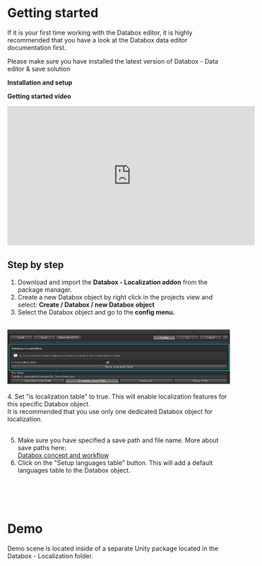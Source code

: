 Getting started
===============

If it is your first time working with the Databox editor, 
it is highly recommended that you have a look at the Databox data editor documentation first.<br>

<div class="alert alert-warning">
Please make sure you have installed the latest version of Databox - Data editor & save solution
</div>


**Installation and setup**

**Getting started video**
<iframe width="560" height="315" src="https://www.youtube.com/embed/vMbT8kTAAEI" frameborder="0" allow="accelerometer; autoplay; clipboard-write; encrypted-media; gyroscope; picture-in-picture" allowfullscreen></iframe>

Step by step
------------
1. Download and import the <strong>Databox - Localization addon</strong> from the package manager. 
2. Create a new Databox object by right click in the projects view and select: <strong>Create / Databox / new Databox object</strong>
3. Select the Databox object and go to the <strong>config menu.</strong>

<br>
<img src="img/isLocalization.png">
<br>
<br>
4. Set "is localization table" to true. This will enable localization features for this specific Databox object.

<div class="alert alert-warning">
It is recommended that you use only one dedicated Databox object for localization.
</div><br>

5. Make sure you have specified a save path and file name. More about save paths here:<br>
<a href="http://databox.doorfortyfour.com/documentation/concept_and_workflow">Databox concept and workflow</a>
6. Click on the "Setup languages table" button. This will add a default languages table to the Databox object.


<br><br>
Demo
=====

Demo scene is located inside of a separate Unity package located in the Databox - Localization folder.